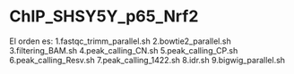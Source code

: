 # ChIP_SHSY5Y_p65_Nrf2

El orden es:
1.fastqc_trimm_parallel.sh
2.bowtie2_parallel.sh
3.filtering_BAM.sh
4.peak_calling_CN.sh
5.peak_calling_CP.sh
6.peak_calling_Resv.sh
7.peak_calling_1422.sh
8.idr.sh
9.bigwig_parallel.sh

